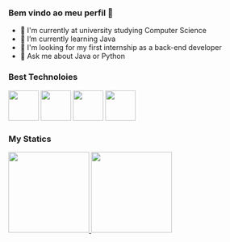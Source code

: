 ### Bem vindo ao meu perfil 👋

- 🔭 I'm currently at university studying Computer Science
- 🌱 I’m currently learning Java
- 🤔 I'm looking for my first internship as a back-end developer
- 💬 Ask me about Java or Python

### Best Technoloies

<img src="https://cdn.jsdelivr.net/gh/devicons/devicon@latest/icons/java/java-original-wordmark.svg" width="60" />  <img src="https://cdn.jsdelivr.net/gh/devicons/devicon@latest/icons/python/python-original.svg" width="60" /> <img src="https://cdn.jsdelivr.net/gh/devicons/devicon@latest/icons/kotlin/kotlin-original.svg" width="60" /> <img src="https://cdn.jsdelivr.net/gh/devicons/devicon@latest/icons/mysql/mysql-original-wordmark.svg" width="60" />

### My Statics

<div>
 <a href="https://(https://github.com/jessica-silva-dev)">
  <img height="160em" src="https://github-readme-stats.vercel.app/api/top-langs/?username=jessica-silva-dev&layout=compact&langs_count=7&theme=dark"/>
  <img height="160em" src="https://github-readme-stats.vercel.app/api?username=jessica-silva-dev&show_icons=true&theme=dark&include_all_commits=true&count_private=true"/>
 </a>
</div>
